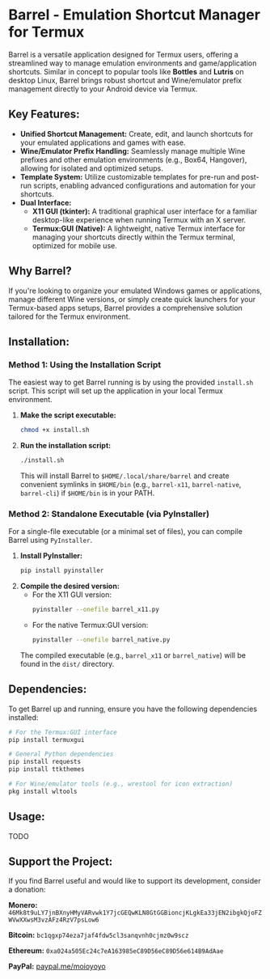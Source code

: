 # Barrel - Emulation Shortcut Manager for Termux

Barrel is a versatile application designed for Termux users, offering a streamlined way to manage emulation environments and game/application shortcuts. Similar in concept to popular tools like **Bottles** and **Lutris** on desktop Linux, Barrel brings robust shortcut and Wine/emulator prefix management directly to your Android device via Termux.

## Key Features:
*   **Unified Shortcut Management:** Create, edit, and launch shortcuts for your emulated applications and games with ease.
*   **Wine/Emulator Prefix Handling:** Seamlessly manage multiple Wine prefixes and other emulation environments (e.g., Box64, Hangover), allowing for isolated and optimized setups.
*   **Template System:** Utilize customizable templates for pre-run and post-run scripts, enabling advanced configurations and automation for your shortcuts.
*   **Dual Interface:**
    *   **X11 GUI (tkinter):** A traditional graphical user interface for a familiar desktop-like experience when running Termux with an X server.
    *   **Termux:GUI (Native):** A lightweight, native Termux interface for managing your shortcuts directly within the Termux terminal, optimized for mobile use.

## Why Barrel?
If you're looking to organize your emulated Windows games or applications, manage different Wine versions, or simply create quick launchers for your Termux-based apps setups, Barrel provides a comprehensive solution tailored for the Termux environment.

## Installation:

### Method 1: Using the Installation Script

The easiest way to get Barrel running is by using the provided `install.sh` script. This script will set up the application in your local Termux environment.

1.  **Make the script executable:**
    ```bash
    chmod +x install.sh
    ```
2.  **Run the installation script:**
    ```bash
    ./install.sh
    ```
    This will install Barrel to `$HOME/.local/share/barrel` and create convenient symlinks in `$HOME/bin` (e.g., `barrel-x11`, `barrel-native`, `barrel-cli`) if `$HOME/bin` is in your PATH.

### Method 2: Standalone Executable (via PyInstaller)

For a single-file executable (or a minimal set of files), you can compile Barrel using `PyInstaller`.

1.  **Install PyInstaller:**
    ```bash
    pip install pyinstaller
    ```
2.  **Compile the desired version:**
    *   For the X11 GUI version:
        ```bash
        pyinstaller --onefile barrel_x11.py
        ```
    *   For the native Termux:GUI version:
        ```bash
        pyinstaller --onefile barrel_native.py
        ```
    The compiled executable (e.g., `barrel_x11` or `barrel_native`) will be found in the `dist/` directory.

## Dependencies:

To get Barrel up and running, ensure you have the following dependencies installed:

```bash
# For the Termux:GUI interface
pip install termuxgui

# General Python dependencies
pip install requests
pip install ttkthemes

# For Wine/emulator tools (e.g., wrestool for icon extraction)
pkg install wltools
```

## Usage:
TODO

## Support the Project:

If you find Barrel useful and would like to support its development, consider a donation:

**Monero:** `46Mk8t9uLY7jnBXnyHMyVARvwk1Y7jcGEQwKLN8GtGGBioncjKLgkEa33jEN2ibgkQjoFZWVwXXwsM3vzAFz4RzV7psLow6`

**Bitcoin:** `bc1qgxp74eza7jaf4fdw5cl3sanqvnh0cjmz0w9scz`

**Ethereum:** `0xa024a505Ec24c7eA163985eC89D56eC89D56e614B9AdAae`

**PayPal:** [paypal.me/moioyoyo](https://paypal.me/moioyoyo)
